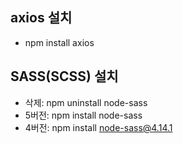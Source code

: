 ## axios 설치
- npm install axios

## SASS(SCSS) 설치
- 삭제:  npm uninstall node-sass
- 5버전: npm install node-sass
- 4버전: npm install node-sass@4.14.1